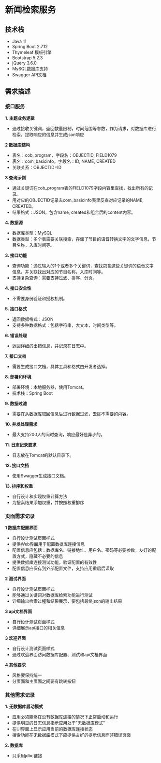 # 新闻检索服务

## 技术栈

- Java 11
- Spring Boot 2.7.12
- Thymeleaf 模板引擎
- Bootstrap 5.2.3
- jQuery 3.6.0
- MySQL数据库支持
- Swagger API文档

## 需求描述

### 接口服务

**1. 主题业务逻辑**
- 通过接收关键词，返回数量限制，时间范围等参数，作为请求，对数据库进行检索，提取响应的信息并生成json响应

**2 数据库结构**
   - 表名：cob_program，字段名：OBJECTID, FIELD1079
   - 表名：com_basicinfo，字段名：ID, NAME, CREATED
   - 关联关系：OBJECTID=ID

**3 查询示例**
   - 通过关键词在cob_program表的FIELD1079字段内容里查找，找出所有的记录。
   - 用对应的OBJECTID记录去com_basicinfo表里反查对应记录的NAME, CREATED。
   - 结果格式：JSON，包含name, created和组合后的content内容。

**4. 数据源**
   - 数据库类型：MySQL
   - 数据类型：多个表需要关联搜索，存储了节目的语音转换文字的文字信息，节目名称，入库时间等。

**3. 接口功能**
   - 查询功能：通过输入的1个或者多个关键词，查找包含这些关键词的语音文字信息，并关联找出对应的节目名称，入库时间等。
   - 支持复杂查询：需要支持过滤、排序、分页。

**4. 接口安全性**
   - 不需要身份验证和授权机制。

**5. 接口格式**
   - 返回数据格式：JSON
   - 支持多种数据格式：包括字符串，大文本，时间类型等。

**6. 错误处理**
   - 返回详细的出错信息，并记录在日志中。

**7. 接口文档**
   - 需要生成接口文档，具体工具和格式由开发者选择。

**8. 部署和环境**
   - 部署环境：本地服务器，使用Tomcat。
   - 技术栈：Spring Boot

**9. 数据过滤**
   - 需要在从数据库取回信息后进行数据过滤，去除不需要的内容。

**10. 并发处理需求**
   - 最大支持200人的同时查询，响应最好是异步的。

**11. 日志记录要求**
   - 日志放在Tomcat的默认目录下。

**12. 接口文档**
   - 使用Swagger生成接口文档。

**13. 排序和权重**
   - 自行设计和实现权重计算方法
   - 为搜索结果添加权重，并按照权重排序


### 页面需求记录

**1 数据库配置界面**
   - 自行设计测试页面样式
   - 提供Web界面用于配置数据库连接信息
   - 配置信息应包括：数据库名、链接地址、用户名、密码等必要参数，友好的配置方式，隐藏不必要的信息
   - 提供数据库连接测试功能，验证配置的有效性
   - 配置信息应保存到外部配置文件，支持应用重启后读取

**2 测试界面**
   - 自行设计测试页面样式
   - 能够通过关键词对数据库检索功能进行测试
   - 详细输出检索过程和结果展示，要包括最终json的输出结果

**3 api文档界面**
   - 自行设计测试页面样式
   - 详细展示api接口的相关信息

**3 欢迎界面**
   - 自行设计测试页面样式
   - 通过欢迎界面访问数据库配置、测试和api文档界面

**4 其他要求**
   - 风格要保持统一
   - 分页面和主页面之间要有跳转按钮


### 其他需求记录

**1. 无数据库启动模式**
   - 应用必须能够在没有数据库连接的情况下正常启动和运行
   - 提供明显的日志信息指示应用处于"无数据库模式"
   - 在UI界面上显示应用当前的数据库连接状态
   - 搜索功能在无数据库模式下应提供友好的提示信息而非错误页面

**2. 数据库**
   - 只采用jdbc链接